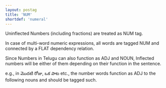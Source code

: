 ```yaml
---
layout: postag
title: 'NUM'
shortdef: 'numeral'
---
```


Uninflected Numbers (including fractions) are treated as NUM tag.

In case of multi-word numeric expressions, all words are tagged NUM and connected by a FLAT dependency relation.

Since Numbers in Telugu can also function as ADJ and NOUN, Inflected numbers will be either of them depending on their function in the sentence.  

e.g., in మొదటి రోజు, ఒక పాట etc., the number words function as ADJ to the following nouns and should be tagged such. 
